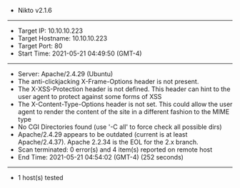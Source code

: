 - Nikto v2.1.6
---------------------------------------------------------------------------
+ Target IP:          10.10.10.223
+ Target Hostname:    10.10.10.223
+ Target Port:        80
+ Start Time:         2021-05-21 04:49:50 (GMT-4)
---------------------------------------------------------------------------
+ Server: Apache/2.4.29 (Ubuntu)
+ The anti-clickjacking X-Frame-Options header is not present.
+ The X-XSS-Protection header is not defined. This header can hint to the user agent to protect against some forms of XSS
+ The X-Content-Type-Options header is not set. This could allow the user agent to render the content of the site in a different fashion to the MIME type
+ No CGI Directories found (use '-C all' to force check all possible dirs)
+ Apache/2.4.29 appears to be outdated (current is at least Apache/2.4.37). Apache 2.2.34 is the EOL for the 2.x branch.
+ Scan terminated:  0 error(s) and 4 item(s) reported on remote host
+ End Time:           2021-05-21 04:54:02 (GMT-4) (252 seconds)
---------------------------------------------------------------------------
+ 1 host(s) tested
